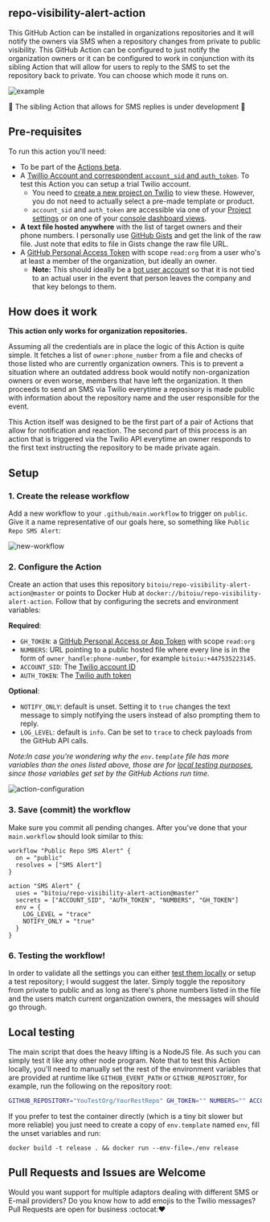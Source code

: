 ## repo-visibility-alert-action

This GitHub Action can be installed in organizations repositories and it will notify the owners via SMS when a repository changes from private to public visibility. This GitHub Action can be configured to just notify the organization owners or it can be configured to work in conjunction with its sibling Action that will allow for users to reply to the SMS to set the repository back to private. You can choose which mode it runs on.    

![example](https://user-images.githubusercontent.com/33058359/53344570-e40ca180-390a-11e9-81fd-41f80826a2ae.png)

🚧 The sibling Action that allows for SMS replies is under development 🚧 

## Pre-requisites

To run this action you'll need:
 - To be part of the [Actions beta](https://github.com/features/actions). 
 - A [Twillio Account and correspondent `account_sid` and `auth_token`](https://www.twilio.com/docs/usage/your-request-to-twilio#credentials). To test this Action you can setup a trial Twilio account.
   - You need to [create a new project on Twilio](https://www.twilio.com/console/projects/create) to view these. However, you do not need to actually select a pre-made template or product.
   - `account_sid` and `auth_token` are accessible via one of your [Project settings](https://www.twilio.com/console/project/settings) or on one of your [console dashboard views](https://www.twilio.com/console).
 - **A text file hosted anywhere** with the list of target owners and their phone numbers. I personally use [GitHub Gists](https://gist.github.com) and get the link of the raw file. Just note that edits to file in Gists change the raw file URL.
 - A [GitHub Personal Access Token](https://help.github.com/en/articles/creating-a-personal-access-token-for-the-command-line) with scope `read:org` from a user who's at least a member of the organization, but ideally an owner.
   - **Note:** This should ideally be a [bot user account](https://developer.github.com/v3/guides/managing-deploy-keys/#machine-users) so that it is not tied to an actual user in the event that person leaves the company and that key belongs to them.
 
## How does it work

**This action only works for organization repositories.**

Assuming all the credentials are in place the logic of this Action is quite simple. It fetches a list of `owner:phone_number` from a file and checks of those listed who are currently organization owners. This is to prevent a situation where an outdated address book would notify non-organization owners or even worse, members that have left the organization. It then proceeds to send an SMS via Twilio everytime a reposisory is made public with information about the repository name and the user responsible for the event. 

This Action itself was designed to be the first part of a pair of Actions that allow for notification and reaction. The second part of this process is an action that is triggered via the Twilio API everytime an owner responds to the first text instructing the repository to be made private again. 

## Setup

### 1. Create the release workflow

Add a new workflow to your `.github/main.workflow` to trigger on `public`. Give it a name representative of our goals here, so something like `Public Repo SMS Alert`:

![new-workflow](https://user-images.githubusercontent.com/33058359/53343917-5c726300-3909-11e9-9a0b-a35ef810b908.png)

### 2. Configure the Action

Create an action that uses this repository `bitoiu/repo-visibility-alert-action@master` or points to Docker Hub at `docker://bitoiu/repo-visibility-alert-action`. Follow that by configuring the secrets and environment variables:

**Required**:
 - `GH_TOKEN`: a [GitHub Personal Access or App Token](https://help.github.com/en/articles/creating-a-personal-access-token-for-the-command-line) with scope `read:org`
 - `NUMBERS`: URL pointing to a public hosted file where every line is in the form of `owner_handle:phone-number`, for example `bitoiu:+447535223145`.
 - `ACCOUNT_SID`: The [Twilio account ID](https://www.twilio.com/docs/usage/your-request-to-twilio#credentials)
 - `AUTH_TOKEN`: The [Twilio auth token](https://www.twilio.com/docs/usage/your-request-to-twilio#credentials)

**Optional**:
 - `NOTIFY_ONLY`: default is unset. Setting it to `true` changes the text message to simply notifying the users instead of also prompting them to reply.
 - `LOG_LEVEL`: default is `info`. Can be set to `trace` to check payloads from the GitHub API calls. 

_Note:In case you're wondering why the `env.template` file has more variables than the ones listed above, those are for [local testing purposes](#local-testing), since those variables get set by the GitHub Actions run time._

![action-configuration](https://user-images.githubusercontent.com/33058359/53345740-7f067b00-390d-11e9-8c14-96047ccfca67.png)


### 3. Save (commit) the workflow

Make sure you commit all pending changes. After you've done that your `main.workflow` should look similar to this:

```
workflow "Public Repo SMS Alert" {
  on = "public"
  resolves = ["SMS Alert"]
}

action "SMS Alert" {
  uses = "bitoiu/repo-visibility-alert-action@master"
  secrets = ["ACCOUNT_SID", "AUTH_TOKEN", "NUMBERS", "GH_TOKEN"]
  env = {
    LOG_LEVEL = "trace"
    NOTIFY_ONLY = "true"
  }
}
```

### 6. Testing the workflow!

In order to validate all the settings you can either [test them locally](#local-testing) or setup a test repository; I would suggest the later. Simply toggle the repository from private to public and as long as there's phone numbers listed in the file and the users match current organization owners, the messages will should go through.  

## Local testing

The main script that does the heavy lifting is a NodeJS file. As such you can simply test it like any other node program. Note that to test this Action locally, you'll need to manually set the rest of the environment variables that are provided at runtime like `GITHUB_EVENT_PATH` or `GITHUB_REPOSITORY`, for example, run the following on the repository root: 

```bash
GITHUB_REPOSITORY="YouTestOrg/YourRestRepo" GH_TOKEN="" NUMBERS="" ACCOUNT_SID="" AUTH_TOKEN="" LOG_LEVEL="trace" GITHUB_EVENT_PATH="src/sample-payload.json" NOTIFY_ONLY="true" node src/notify.js
```

If you prefer to test the container directly (which is a tiny bit slower but more reliable) you just need to create a copy of `env.template` named `env`, fill the unset variables and run:

```
docker build -t release . && docker run --env-file=./env release
```

## Pull Requests and Issues are Welcome

Would you want support for multiple adaptors dealing with different SMS or E-mail providers? Do you know how to add emojis to the Twilio messages? Pull Requests are open for business :octocat::heart:
